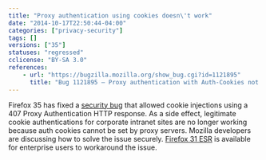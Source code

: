 ```yaml
---
title: "Proxy authentication using cookies doesn\'t work"
date: "2014-10-17T22:50:44-04:00"
categories: ["privacy-security"]
tags: []
versions: ["35"]
statuses: "regressed"
cclicense: "BY-SA 3.0"
references:
    - url: "https://bugzilla.mozilla.org/show_bug.cgi?id=1121895"
      title: "Bug 1121895 – Proxy authentication with Auth-Cookies not working anymore"
---
```

Firefox 35 has fixed a [security bug](https://www.mozilla.org/security/advisories/mfsa2015-04/) that allowed cookie injections using a 407 Proxy Authentication HTTP response. As a side effect, legitimate cookie authentications for corporate intranet sites are no longer working because auth cookies cannot be set by proxy servers. Mozilla developers are discussing how to solve the issue securely. [Firefox 31 ESR](https://www.mozilla.org/firefox/organizations/) is available for enterprise users to workaround the issue.
